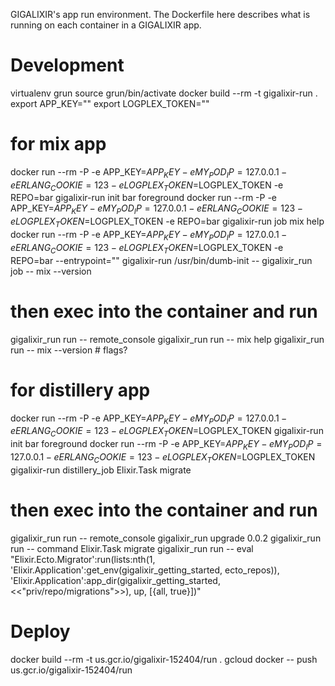 GIGALIXIR's app run environment. The Dockerfile here describes what is running on each container in a GIGALIXIR app.

# Development

virtualenv grun
source grun/bin/activate
docker build --rm -t gigalixir-run .
export APP_KEY=""
export LOGPLEX_TOKEN=""
# for mix app
docker run --rm -P -e APP_KEY=$APP_KEY -e MY_POD_IP=127.0.0.1 -e ERLANG_COOKIE=123 -e LOGPLEX_TOKEN=$LOGPLEX_TOKEN -e REPO=bar gigalixir-run init bar foreground
docker run --rm -P -e APP_KEY=$APP_KEY -e MY_POD_IP=127.0.0.1 -e ERLANG_COOKIE=123 -e LOGPLEX_TOKEN=$LOGPLEX_TOKEN -e REPO=bar gigalixir-run job mix help
docker run --rm -P -e APP_KEY=$APP_KEY -e MY_POD_IP=127.0.0.1 -e ERLANG_COOKIE=123 -e LOGPLEX_TOKEN=$LOGPLEX_TOKEN -e REPO=bar --entrypoint="" gigalixir-run /usr/bin/dumb-init -- gigalixir_run job -- mix --version

# then exec into the container and run
gigalixir_run run -- remote_console 
gigalixir_run run -- mix help
gigalixir_run run -- mix --version # flags?

# for distillery app
docker run --rm -P -e APP_KEY=$APP_KEY -e MY_POD_IP=127.0.0.1 -e ERLANG_COOKIE=123 -e LOGPLEX_TOKEN=$LOGPLEX_TOKEN gigalixir-run init bar foreground
docker run --rm -P -e APP_KEY=$APP_KEY -e MY_POD_IP=127.0.0.1 -e ERLANG_COOKIE=123 -e LOGPLEX_TOKEN=$LOGPLEX_TOKEN gigalixir-run distillery_job Elixir.Task migrate

# then exec into the container and run
gigalixir_run run -- remote_console 
gigalixir_run upgrade 0.0.2
gigalixir_run run -- command Elixir.Task migrate
gigalixir_run run -- eval "Elixir.Ecto.Migrator':run(lists:nth(1, 'Elixir.Application':get_env(gigalixir_getting_started, ecto_repos)), 'Elixir.Application':app_dir(gigalixir_getting_started, <<\"priv/repo/migrations\">>), up, [{all, true}])"


# Deploy

docker build --rm -t us.gcr.io/gigalixir-152404/run .
gcloud docker -- push us.gcr.io/gigalixir-152404/run

